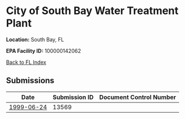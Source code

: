 # City of South Bay Water Treatment Plant

**Location:** South Bay, FL

**EPA Facility ID:** 100000142062

[Back to FL Index](../../index.md)

## Submissions

| Date | Submission ID | Document Control Number |
|------|--------------|-------------------------|
| [1999-06-24](submissions/13569.md) | 13569 |  |

